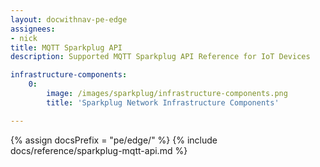 ```yaml
---
layout: docwithnav-pe-edge
assignees:
- nick
title: MQTT Sparkplug API
description: Supported MQTT Sparkplug API Reference for IoT Devices

infrastructure-components:
    0:
        image: /images/sparkplug/infrastructure-components.png
        title: 'Sparkplug Network Infrastructure Components'

---
```


{% assign docsPrefix = "pe/edge/" %}
{% include docs/reference/sparkplug-mqtt-api.md %}
